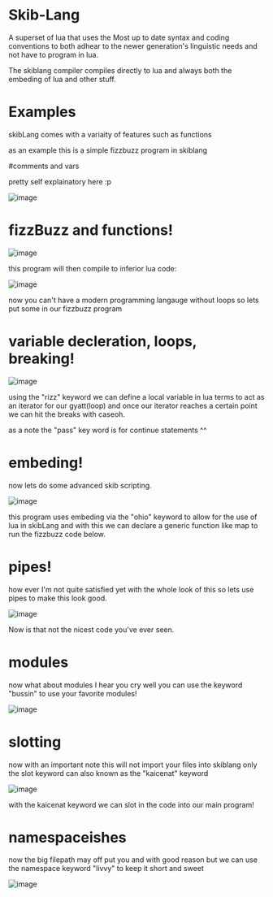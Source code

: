 # Skib-Lang
A superset of lua that uses the Most up to date syntax and coding conventions to both adhear to the newer generation's linguistic needs and not have to program in lua.

The skiblang compiler compiles directly to lua and always both the embeding of lua and other stuff.

# Examples

skibLang comes with a variaity of features such as functions

as an example this is a simple fizzbuzz program in skiblang

#comments and vars

pretty self explainatory here :p

![image](https://github.com/AlexanderMeade/Skib-Lang/assets/128431625/1ddedc88-d8e2-46f7-9f0d-5544930e7336)


# fizzBuzz and functions!

![image](https://github.com/AlexanderMeade/Skib-Lang/assets/128431625/316a0be8-bcf3-4d49-bb9e-710cd72acb6f)

this program will then compile to inferior lua code: 

![image](https://github.com/AlexanderMeade/Skib-Lang/assets/128431625/9797cdab-6d73-4c52-9311-acfea5f13c6a)

now you can't have a modern programming langauge without loops so lets put some in our fizzbuzz program

# variable decleration, loops, breaking!

![image](https://github.com/AlexanderMeade/Skib-Lang/assets/128431625/b07ebac9-c91d-4684-babf-5723fc576ac5)

using the "rizz" keyword we can define a local variable in lua terms to act as an iterator for our gyatt(loop) and once our iterator reaches a certain point we can hit the breaks with caseoh.

as a note the "pass" key word is for continue statements ^^

# embeding!

now lets do some advanced skib scripting.

![image](https://github.com/AlexanderMeade/Skib-Lang/assets/128431625/e51c2989-b7b9-4667-bd2b-553a572dd869)

this program uses embeding via the "ohio" keyword to allow for the use of lua in skibLang and with this we can declare a generic function like map to run the fizzbuzz code below.

# pipes!

how ever I'm not quite satisfied yet with the whole look of this so lets use pipes to make this look good.

![image](https://github.com/AlexanderMeade/Skib-Lang/assets/128431625/cb842e7c-35fd-45f0-8001-6ca974db7d30)

Now is that not the nicest code you've ever seen.

# modules

now what about modules I hear you cry well you can use the keyword "bussin" to use your favorite modules!

![image](https://github.com/AlexanderMeade/Skib-Lang/assets/128431625/edaf3573-c6b7-44de-bf8d-fc64dcdefb03)

# slotting

now with an important note this will not import your files into skiblang only the slot keyword can also known as the "kaicenat" keyword

![image](https://github.com/AlexanderMeade/Skib-Lang/assets/128431625/3d8aa65f-2425-4fd1-b959-2f0063afaaaf)

with the kaicenat keyword we can slot in the code into our main program!

# namespaceishes

now the big filepath may off put you and with good reason but we can use the namespace keyword "livvy" to keep it short and sweet 

![image](https://github.com/AlexanderMeade/Skib-Lang/assets/128431625/d712cd53-67e9-4478-8ce6-fce389556286)


